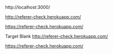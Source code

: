 http://localhost:3000/

http://referer-check.herokuapp.com/

https://referer-check.herokuapp.com/


Target Blank
<a href="http://referer-check.herokuapp.com/" target="_blank">http://referer-check.herokuapp.com/</a>

<a href="https://referer-check.herokuapp.com/" target="_blank">https://referer-check.herokuapp.com/</a>
